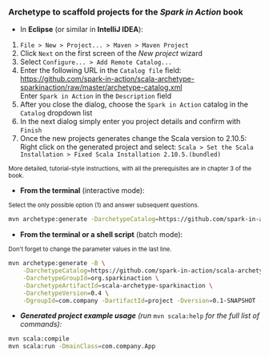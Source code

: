 ### Archetype to scaffold projects for the ___Spark in Action___ book

 * In **Eclipse** (or similar in **IntelliJ IDEA**):  
1. `File > New > Project... > Maven > Maven Project`  
2. Click `Next` on the first screen of the _New project_ wizard  
3. Select `Configure... > Add Remote Catalog...`  
4. Enter the following URL in the `Catalog file` field: https://github.com/spark-in-action/scala-archetype-sparkinaction/raw/master/archetype-catalog.xml  
      Enter `Spark in Action` in the `Description` field  
5. After you close the dialog, choose the `Spark in Action` catalog in the `Catalog` dropdown list
6. In the next dialog simply enter you project details and confirm with `Finish`
7. Once the new projects generates change the Scala version to 2.10.5:
      Right click on the generated project and select:
      `Scala > Set the Scala Installation > Fixed Scala Installation 2.10.5.(bundled)`

 <small>
 More detailed, tutorial-style instructions, with all the prerequisites are in chapter 3 of the book.
 </small>

 * **From the terminal** (interactive mode):  
 <small>
 Select the only possible option (1) and answer subsequent questions.
 </small>

```sh
mvn archetype:generate -DarchetypeCatalog=https://github.com/spark-in-action/scala-archetype-sparkinaction/raw/master/archetype-catalog.xml
```


 * **From the terminal or a shell script** (batch mode):  
 <small>
 Don't forget to change the parameter values in the last line.
 </small>

```sh
mvn archetype:generate -B \
    -DarchetypeCatalog=https://github.com/spark-in-action/scala-archetype-sparkinaction/raw/master/archetype-catalog.xml \
    -DarchetypeGroupId=org.sparkinaction \
    -DarchetypeArtifactId=scala-archetype-sparkinaction \
    -DarchetypeVersion=0.4 \
    -DgroupId=com.company -DartifactId=project -Dversion=0.1-SNAPSHOT -Dpackage=com.company
```


 * ***Generated project example usage*** *(run* `mvn scala:help` *for the full list of commands):*

```sh
mvn scala:compile
mvn scala:run -DmainClass=com.company.App
```
